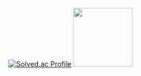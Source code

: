 [![Solved.ac Profile](http://mazassumnida.wtf/api/v2/generate_badge?boj=kimdev0926)](https://solved.ac/kimdev0926/)
<img src="https://github.com/user-attachments/assets/12b44fa5-21c1-4a78-8d09-822003e3b194" width="120px">
